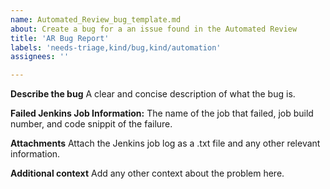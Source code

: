 ```yaml
---
name: Automated_Review_bug_template.md
about: Create a bug for a an issue found in the Automated Review
title: 'AR Bug Report'
labels: 'needs-triage,kind/bug,kind/automation'
assignees: ''

---
```


**Describe the bug**
A clear and concise description of what the bug is.

**Failed Jenkins Job Information:**
The name of the job that failed, job build number, and code snippit of the failure.

**Attachments**
Attach the Jenkins job log as a .txt file and any other relevant information.

**Additional context**
Add any other context about the problem here.
